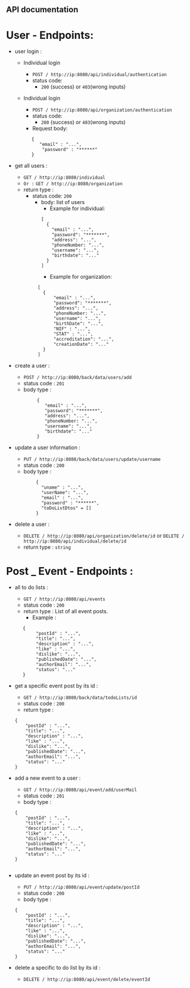 ## API documentation

#   User - Endpoints:
-   user login :
    - Individual login 
      -   `POST / http://ip:8080/api/individual/authentication`
        - status code: 
          - `200` (success) or `403`(wrong inputs)
    
    - Individual login
        -   `POST / http://ip:8080/api/organization/authentication`
        - status code:
            - `200` (success) or `403`(wrong inputs)
      - Request body:
      ````
         {
            "email" : "...",
             "password" : "******"
         } 
      ````
    
-   get all users :
    -  `GET / http://ip:8080/individual`
    - `Or :` `GET / http://ip:8080/organization`
    - return type : 
      - status code: `200`
        - body: list of users
          - Example for individual:
          ```
          [
            {
              "email" : "...",
              "password": "*******",
              "address": "...",
              "phoneNumber: "...",
              "username": "...",
              "birthdate": "..."
            }
          ]
          ```
          - Example for organization:
        ```
          [
            {
                "email" : "...",
                "password": "*******",
                "address": "...",
                "phoneNumber: "...",
                "username": "...",
                "birthDate": "...",
                "NIF" : "...",
                "STAT" : "...",
                "accreditation": "...",
                "creationDate": "..."
            }
          ]
        ```
    
-   create a user :
    -  `POST / http://ip:8080/back/data/users/add`
    - status code : `201`
    - body type :
      ```
           {
              "email" : "...",
              "password": "*******",
              "address": "...",
              "phoneNumber: "...",
              "username": "...",
              "birthdate": "..."
           }

-   update a user information :
    -  `PUT / http://ip:8080/back/data/users/update/username`
    - status code : `200`
    - body type :
    ```
            {
              "uname" : "...",
              "userName": "...",
              "email" : "...",
              "password" : "******",
              "toDoListDtos" = []
            }

-   delete a user :
    -   `DELETE / http://ip:8080/api/organization/delete/id` or `DELETE / http://ip:8080/api/individual/delete/id`
    - return type : `string`

#   Post _ Event - Endpoints :

-   all to do lists : 
    -   `GET / http://ip:8080/api/events`
    - status code : `200`
    - return type : List of all event posts.
      - Example :
    ```
       {
            "postId" : "...",
            "title": "...",
            "description" : "...",
            "like" : "...",
            "dislike": "...",
            "publishedDate": "...",
            "authorEmail": "...",
            "status": "..."
       }
    ```
    

-   get a specific event post by its id :
    -   `GET / http://ip:8080/back/data/todoLists/id`
    - status code : `200`
    - return type :
    ```
    {
        "postId" : "...",
        "title": "...",
        "description" : "...",
        "like" : "...",
        "dislike": "...",
        "publishedDate": "...",
        "authorEmail": "...",
        "status": "..."
    }

-   add a new event to a user :
    -   `GET / http://ip:8080/api/event/add/userMail`
    - status code : `201`
    - body type :
    ```
    {
        "postId" : "...",
        "title": "...",
        "description" : "...",
        "like" : "...",
        "dislike": "...",
        "publishedDate": "...",
        "authorEmail": "...",
        "status": "..."
    }
    

-   update an event post by its id :
    -   `PUT / http://ip:8080/api/event/update/postId`
    - status code : `200`
    - body type :
    ```
    {
        "postId" : "...",
        "title": "...",
        "description" : "...",
        "like" : "...",
        "dislike": "...",
        "publishedDate": "...",
        "authorEmail": "...",
        "status": "..."
    }
    ```

-   delete a specific to do list by its id :
    -    `DELETE / http://ip:8080/api/event/delete/eventId`